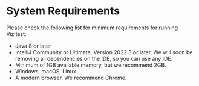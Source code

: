 # System Requirements
Please check the following list for minimum requirements for running Vizitest.

- Java 8 or later
- IntelliJ Community or Ultimate, Version 2022.3 or later. We will soon be removing all dependencies on the IDE, so you can use any IDE.
- Minimum of 1GB available memory, but we recommend 2GB.
- Windows, macOS, Linux
- A modern browser. We recommend Chrome.

